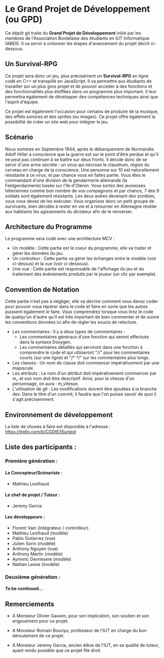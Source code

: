 # Le Grand Projet de Développement (ou GPD)

Ce dépôt git traite du **Grand Projet de Développement** initié par les membres de l'Association Bordelaise des étudiants en IUT Informatique (ABEII).
Il va servir à ordonner les étapes d'avancement du projet décrit ci-dessous.

## Un Survival-RPG

Ce projet sera donc un jeu, plus précisément un **Survival-RPG** en ligne codé en C++ et transpillé en JavaScript. 
Il va permettre aux étudiants de travailler sur un plus gros projet et de pouvoir accéder à 
des fonctions et des fonctionnalités plus étoffées dans un programme plus important. 
Il leur permettra également de développer des compétences techniques ainsi que l'esprit d'équipe.

Ce projet est également l'occasion pour certains de produire de la musique, des effets sonores et des sprites (ou images). Ce projet
offre également la possibilité de créer un site web pour intégrer le jeu.

## Scénario

Nous sommes en Septembre 1944, après le débarquement de Normandie. 
Adolf Hitler a conscience que la guerre est sur le point d'être perdue et qu'il ne peut pas continuer à se battre sur deux fronts. 
Il décide donc de se servir d'une arme secrète : un virus qui nécrose le claustrum, région du cerveau en charge de la conscience. 
Une personne sur 10 est naturellement résistante à ce virus, et par chance vous en faites partie. 
Vous êtes le commandant d'une division de la gendarmerie allemande (la Feldgendarmerie) basée sur l'île d'Oléron. 
Vous sortez des jeunesses hitleriennes comme bon nombre de vos compagnons et par chance, 7 des 9 soldats sont également résistants. 
Les deux autres devenant des zombies, vous vous devez de les exécuter. 
Vous organisez donc un petit groupe de survivants, 
bien décidés à rester en vie et à retourner en Allemagne révéler aux habitants les agissements du dictateur afin de le renverser.

## Architecture du Programme

Le programme sera codé avec une architecture MCV : 
- Un modèle : Cette partie est le coeur du programme, elle va traiter et gérer les données du jeu.
- Un controleur : Cette partie va gérer les échanges entre le modèle (voir ci-dessus) et la vue (voir ci-dessous).
- Une vue : Cette partie est responsable de l'affichage du jeu et du traitement des évènements produits par le joueur (un clic par exemple). 

## Convention de Notation

Cette partie n'est pas à négliger, elle va décrire comment vous devez coder pour pouvoir vous repérer dans le code et 
faire en sorte que les autres puissent également le faire. 
Vous comprendrez lorsque vous lirez le code de quelqu'un d'autre qu'il est très important de bien commenter 
et de suivre les conventions données ici afin de régler les soucis de relecture.

- Les commentaires : Il y a deux types de commentaires : 
    - Les commentaires généraux d'une fonction qui seront effectués dans la syntaxe Doxygen. 
    - Les commentaires détaillés qui serviront dans une fonction à comprendre le code et qui utiliseront "//" pour les commentaires courts (sur une ligne) et "/* */" sur les commentaires plus longs.
- Les classes : Un nom de classe doit commencer impérativement par une majuscule.
- Les attributs : Le nom d'un attribut doit impérativement commencer par m_ et son nom doit être descriptif. 
Ainsi, pour la vitesse d'un personnage, on aura : m_vitesse.
- L'utilisation de git : Les modifications doivent être ajoutées à la branche dev. Dans le titre d'un commit, il faudra que l'on puisse savoir de quoi il s'agit précisemment.

## Environnement de développement 

La liste de choses à faire est disponible à l'adresse : https://trello.com/b/CGDtE35u/gpd

## Liste des participants :

### Première génération :

#### Le Concepteur/Scénariste : 

- Mathieu Leothaud

#### Le chef de projet / Tuteur :

- Jeremy Garcia

#### Les développeurs : 

- Florent Vain (intégrateur / controlleur)
- Mathieu Leothaud (modèle)
- Pablo Gutierrez (vue)
- Julien Sorin (modèle)
- Anthony Nguyen (vue)
- Anthony Martin (modèle)
- Aymeric Devriesere (modèle)
- Nathan Lesne (modèle)

### Deuxième génération : 

#### To be continued...

## Remerciements

- A Monsieur Olivier Gauwin, pour son implication, son soutien et son engouement pour ce projet.

- A Monsieur Romain Bourqui, professeur de l'IUT en charge du bon déroulement de ce projet.

- A Monsieur Jeremy Garcia, ancien élève de l'IUT, en sa qualité de tuteur, ayant rendu possible que ce projet file droit.
